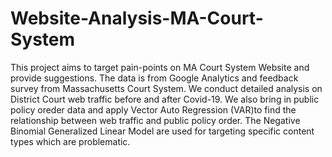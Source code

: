 # Website-Analysis-MA-Court-System
This project aims to target pain-points on MA Court System Website and provide suggestions. The data is from Google Analytics and feedback survey from Massachusetts Court System. We conduct detailed analysis on District Court web traffic before and after Covid-19. We also bring in public policy oreder data and apply Vector Auto Regression (VAR)to find the relationship between web traffic and public policy order. The Negative Binomial Generalized Linear Model are used for targeting specific content types which are problematic. 
